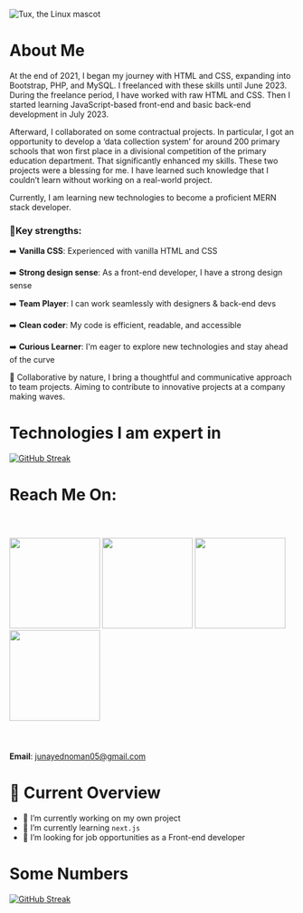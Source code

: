 ![Tux, the Linux mascot](https://i.postimg.cc/j2jbpksz/Gradient-Banner-3.jpg)

# About Me
At the end of 2021, I began my journey with HTML and CSS, expanding into Bootstrap, PHP, and MySQL. I freelanced with these skills until June 2023. During the freelance period, I have worked with raw HTML and CSS. Then I started learning JavaScript-based front-end and basic back-end development in July 2023.

Afterward, I collaborated on some contractual projects. In particular, I got an opportunity to develop a ‘data collection system’ for around 200 primary schools that won first place in a divisional competition of the primary education department. That significantly enhanced my skills. These two projects were a blessing for me. I have learned such knowledge that I couldn’t learn without working on a real-world project.

Currently, I am learning new technologies to become a proficient MERN stack developer.

### 💪Key strengths:

➡️ **Vanilla CSS**: Experienced with vanilla HTML and CSS

➡️ **Strong design sense**: As a front-end developer, I have a strong design sense

➡️ **Team Player**: I can work seamlessly with designers & back-end devs

➡️ **Clean coder**: My code is efficient, readable, and accessible

➡️ **Curious Learner**: I'm eager to explore new technologies and stay ahead of the curve


🤝 Collaborative by nature, I bring a thoughtful and communicative approach to team projects. Aiming to contribute to innovative projects at a company making waves.

# Technologies I am expert in
[![GitHub Streak](https://i.postimg.cc/0jqgptLG/Untitled-design-2.png)](#)

# Reach Me On:
<p style="padding: 40px 0;">
  <a href="#" target="_blank"><img src="https://i.postimg.cc/QNkcGfjR/Facebook-2.png" width="160" /></a>
  <a href="https://twitter.com/junayednoman" target="_blank"><img src="https://i.postimg.cc/Dm32wrQ0/Facebook-1.png" width="160" /></a>
  <a href="https://www.facebook.com/JunayedNoman.me" target="_blank"><img src="https://i.postimg.cc/RCXQJg2w/Facebook.png" width="160" /></a>
  <a href="mailto:junayednoman05@gmail.com
" target="_blank"><img src="https://i.postimg.cc/mZz6YzWd/Facebook-4.png" width="160" /></a>
</p>

**Email**: junayednoman05@gmail.com


# 👀 Current Overview
- 🔭 I’m currently working on my own project
- 🌱 I’m currently learning `next.js`
- 👯 I’m looking for job opportunities as a Front-end developer

# Some Numbers

[![GitHub Streak](https://github-readme-streak-stats.herokuapp.com?user=junayednoman)](#)
